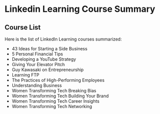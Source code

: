 # Linkedin Learning Course Summary

## Course List

Here is the list of LinkedIn Learning courses summarized:

- 43 Ideas for Starting a Side Business
- 5 Personal Financial Tips
- Developing a YouTube Strategy
- Giving Your Elevator Pitch
- Guy Kawasaki on Entrepreneurship
- Learning FTP
- The Practices of High-Performing Employees
- Understanding Business
- Women Transforming Tech Breaking Bias
- Women Transforming Tech Building Your Brand
- Women Transforming Tech Career Insights
- Women Transforming Tech Networking
